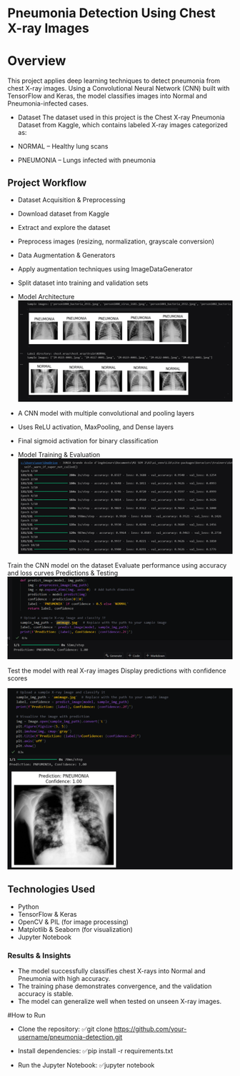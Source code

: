 # Pneumonia Detection Using Chest X-ray Images
# Overview
This project applies deep learning techniques to detect pneumonia from chest X-ray images. Using a Convolutional Neural Network (CNN) built with TensorFlow and Keras, the model classifies images into Normal and Pneumonia-infected cases.

- Dataset
The dataset used in this project is the Chest X-ray Pneumonia Dataset from Kaggle, which contains labeled X-ray images categorized as:

- NORMAL – Healthy lung scans
- PNEUMONIA – Lungs infected with pneumonia

## Project Workflow
- Dataset Acquisition & Preprocessing

- Download dataset from Kaggle
- Extract and explore the dataset
- Preprocess images (resizing, normalization, grayscale conversion)
- Data Augmentation & Generators

- Apply augmentation techniques using ImageDataGenerator
- Split dataset into training and validation sets
-  Model Architecture
![Few Sample dataset previewed](https://github.com/Niel07-cyber/PNEUMONIA-MACHINE-LEARNING-MODEL/blob/main/Screenshot%202025-02-13%20214414.png)

- A CNN model with multiple convolutional and pooling layers
- Uses ReLU activation, MaxPooling, and Dense layers
- Final sigmoid activation for binary classification
- Model Training & Evaluation
![Few Sample dataset previewed](https://github.com/Niel07-cyber/PNEUMONIA-MACHINE-LEARNING-MODEL/blob/main/Screenshot%202025-02-13%20224516.png)

Train the CNN model on the dataset
Evaluate performance using accuracy and loss curves
Predictions & Testing
![Few Sample dataset previewed](https://github.com/Niel07-cyber/PNEUMONIA-MACHINE-LEARNING-MODEL/blob/main/Screenshot%202025-02-13%20224537.png)

Test the model with real X-ray images
Display predictions with confidence scores

![Few Sample dataset previewed](https://github.com/Niel07-cyber/PNEUMONIA-MACHINE-LEARNING-MODEL/blob/main/Screenshot%202025-02-14%20000300.png)

## Technologies Used
- Python
- TensorFlow & Keras
- OpenCV & PIL (for image processing)
- Matplotlib & Seaborn (for visualization)
- Jupyter Notebook
  
### Results & Insights
- The model successfully classifies chest X-rays into Normal and Pneumonia with high accuracy.
- The training phase demonstrates convergence, and the validation accuracy is stable.
- The model can generalize well when tested on unseen X-ray images.


#How to Run
- Clone the repository:
✅git clone https://github.com/your-username/pneumonia-detection.git

- Install dependencies:
✅pip install -r requirements.txt

- Run the Jupyter Notebook:
✅jupyter notebook
